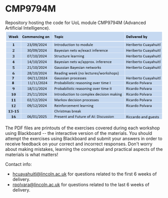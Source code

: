 # CMP9794M
Repository hosting the code for UoL module CMP9794M (Advanced Artificial Intelligence). ![Overview of topics](aai-overview.png)


The PDF files are printouts of the exercises covered during each workshop using Blackboard -- the interactive version of the materials. You should attempt the exercises using Blackboard and submit your answers in order to receive feedback on your correct and incorrect responses. Don't worry about making mistakes, learning the conceptual and practical aspects of the materials is what matters! 

Contact info:
* hcuayahuitl@lincoln.ac.uk for questions related to the first 6 weeks of delivery.
* rpolvara@lincoln.ac.uk for questions related to the last 6 weeks of delivery.